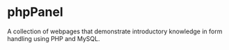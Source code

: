 # phpPanel
A collection of webpages that demonstrate introductory knowledge in form handling using PHP and MySQL.
